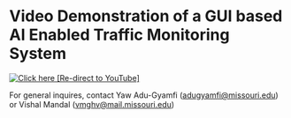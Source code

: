 # Video Demonstration of a GUI based AI Enabled Traffic Monitoring System

[![Click here [Re-direct to YouTube]](https://youtu.be/h3iTvgXqono/Picture1.png)](https://youtu.be/h3iTvgXqono "AI Enabled Traffic Monitoring System")


For general inquires, contact Yaw Adu-Gyamfi (adugyamfi@missouri.edu) or Vishal Mandal (vmghv@mail.missouri.edu)
